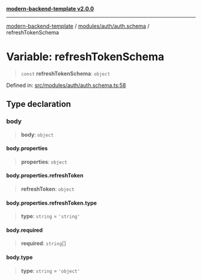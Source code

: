 [**modern-backend-template v2.0.0**](../../../../README.md)

***

[modern-backend-template](../../../../modules.md) / [modules/auth/auth.schema](../README.md) / refreshTokenSchema

# Variable: refreshTokenSchema

> `const` **refreshTokenSchema**: `object`

Defined in: [src/modules/auth/auth.schema.ts:58](https://github.com/maemreyo/saas-4cus-nodejs/blob/1a77de11cd6eaefe66c31c7f5de281673fc25ce5/src/modules/auth/auth.schema.ts#L58)

## Type declaration

### body

> **body**: `object`

#### body.properties

> **properties**: `object`

#### body.properties.refreshToken

> **refreshToken**: `object`

#### body.properties.refreshToken.type

> **type**: `string` = `'string'`

#### body.required

> **required**: `string`[]

#### body.type

> **type**: `string` = `'object'`

